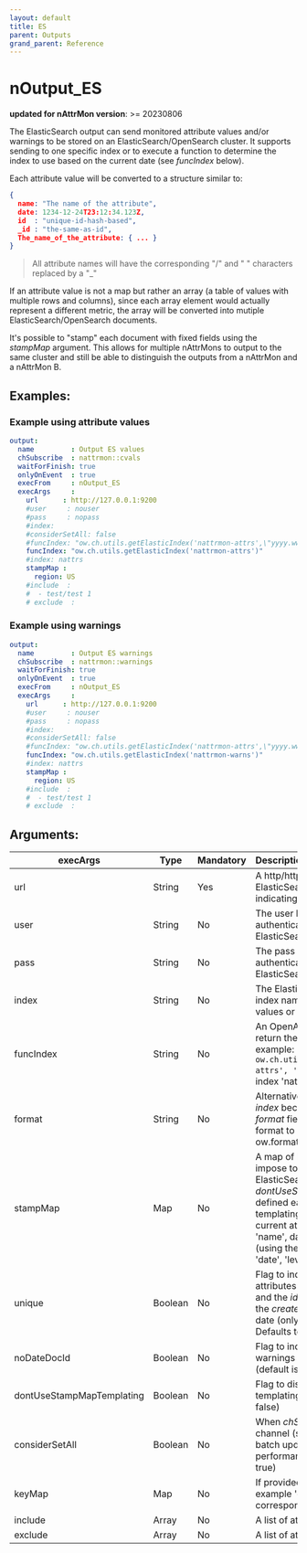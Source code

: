 ```yaml
---
layout: default
title: ES
parent: Outputs
grand_parent: Reference
---
```

# nOutput_ES

**updated for nAttrMon version**: >= 20230806

The ElasticSearch output can send monitored attribute values and/or warnings to be stored on an ElasticSearch/OpenSearch cluster. It supports sending to one specific index or to execute a function to determine the index to use based on the current date (see _funcIndex_ below). 

Each attribute value will be converted to a structure similar to:

```json
{
  name: "The name of the attribute",
  date: 1234-12-24T23:12:34.123Z,
  id  : "unique-id-hash-based",
  _id : "the-same-as-id",
  The_name_of_the_attribute: { ... }
}
```

> All attribute names will have the corresponding "/" and " " characters replaced by a "_"

If an attribute value is not a map but rather an array (a table of values with multiple rows and columns), since each array element would actually represent a different metric, the array will be converted into mutiple ElasticSearch/OpenSearch documents.

It's possible to "stamp" each document with fixed fields using the _stampMap_ argument. This allows for multiple nAttrMons to output to the same cluster and still be able to distinguish the outputs from a nAttrMon and a nAttrMon B.

## Examples:

### Example using attribute values

````yaml
output:
  name         : Output ES values
  chSubscribe  : nattrmon::cvals
  waitForFinish: true
  onlyOnEvent  : true
  execFrom     : nOutput_ES
  execArgs     :
    url      : http://127.0.0.1:9200
    #user     : nouser
    #pass     : nopass
    #index: 
    #considerSetAll: false 
    #funcIndex: "ow.ch.utils.getElasticIndex('nattrmon-attrs',\"yyyy.ww\")" note: Check getElasticIndex function, If a specific format is needed you can provide it as aFormat (see ow.format.fromDate)"
    funcIndex: "ow.ch.utils.getElasticIndex('nattrmon-attrs')"
    #index: nattrs
    stampMap :
      region: US
    #include  :
    #  - test/test 1
    # exclude  :
````

### Example using warnings

````yaml
output:
  name         : Output ES warnings
  chSubscribe  : nattrmon::warnings
  waitForFinish: true
  onlyOnEvent  : true
  execFrom     : nOutput_ES
  execArgs     :
    url      : http://127.0.0.1:9200
    #user     : nouser
    #pass     : nopass
    #index: 
    #considerSetAll: false 
    #funcIndex: "ow.ch.utils.getElasticIndex('nattrmon-attrs',\"yyyy.ww\")" note: Check getElasticIndex function, If a specific format is needed you can provide it as aFormat (see ow.format.fromDate)"
    funcIndex: "ow.ch.utils.getElasticIndex('nattrmon-warns')"
    #index: nattrs
    stampMap :
      region: US
    #include  :
    #  - test/test 1
    # exclude  :
````

## Arguments:  

| execArgs | Type | Mandatory | Description | 
| -------- | ---- | --------- |:----------- |
| url | String | Yes | A http/https URL to the ElasticSearch/OpenSearch cluster indicating the port (usually 9200) |
| user | String | No | The user login to use if necessary to authenticate with the corresponding ElasticSearch/OpenSearch cluster. |
| pass | String | No | The pass login to use if necessary to authenticate with the corresponding ElasticSearch/OpenSearch cluster. |
| index | String | No | The ElasticSearch/OpenSearch static index name to use to store current values or warnings. |
| funcIndex | String | No | An OpenAF piece of code that should return the index name to use. For example: ```ow.ch.utils.getElasticIndex('nattrmon-attrs', 'yyyy.ww')``` would create an index 'nattrmon-attrs-2023.32'. |
| format | String | No | Alternative to using _funcIndex_ where _index_ becomes mandatory and this _format_ field defines, if any, the date format to use as suffix (see more in ow.format.fromDate) |
| stampMap | Map | No | A map of keys and values to super-impose to all records sent to ElasticSearch/OpenSearch. If _dontUseStampMapTemplating_ is not defined each value can use OpenAF's templating brackets. You can access the current attribute (using the fields: 'name', date', and 'val') or a warning (using the fields: 'title', 'createdate', 'date', 'level' and 'val') |
| unique | Boolean | No | Flag to indicate that the _id_ field for attributes should not include any date and the _id_ field for warnings should use the _createdate_ instead of the warning date (only if _noDateDocId = false_). Defaults to 'false'. |
| noDateDocId | Boolean | No | Flag to indicate that the _id_ field for warnings should not include any date (default is false).  |
| dontUseStampMapTemplating | Boolean | No | Flag to disable the use of OpenAF templating on _stampMap_ (default is false) |
| considerSetAll | Boolean | No | When _chSubscribe_ uses a buffered channel (see using [buffers](../../guides/advanced/using-buffers-in-nattrmon.html)) it will handle batch updates (might improve performance in some cases) (default is true) |
| keyMap | Map | No | If provided will retrieve the key (for example 'cpu.load') and replace by the corresponding value (for example 'load'. |
| include | Array | No | A list of attributes to include. |
| exclude | Array | No | A list of attributes to exclude. | 